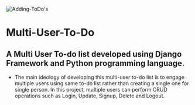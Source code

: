 ![Adding-ToDo's](https://user-images.githubusercontent.com/81280603/149075414-9614bfa7-5b7d-4814-b018-f99934dc1a99.png)


# Multi-User-To-Do
## A Multi User To-do list developed using Django Framework and Python programming language.
* The main ideology of developing this multi-user to-do list is to engage multiple users using same to-do list rather than creating a single one for single person. In this project, multiple users can perform CRUD operations such as Login, Update, Signup, Delete and Logout.



